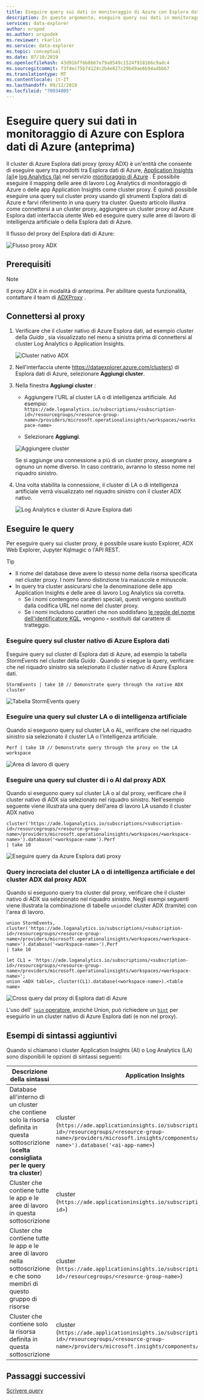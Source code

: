 ```yaml
---
title: Eseguire query sui dati in monitoraggio di Azure con Esplora dati di Azure (anteprima)
description: In questo argomento, eseguire query sui dati in monitoraggio di Azure creando un proxy di Esplora dati di Azure per le query tra prodotti con Application Insights e Log Analytics
services: data-explorer
author: orspod
ms.author: orspodek
ms.reviewer: rkarlin
ms.service: data-explorer
ms.topic: conceptual
ms.date: 07/10/2019
ms.openlocfilehash: 43d91bff6b8b67e79a9549c1524f918166c9adc4
ms.sourcegitcommit: f3f4ec75b74124c2b4e827c29b49ae6b94adbbb7
ms.translationtype: MT
ms.contentlocale: it-IT
ms.lasthandoff: 09/12/2019
ms.locfileid: "70934005"
---
```

# <a name="query-data-in-azure-monitor-using-azure-data-explorer-preview"></a>Eseguire query sui dati in monitoraggio di Azure con Esplora dati di Azure (anteprima)

Il cluster di Azure Esplora dati proxy (proxy ADX) è un'entità che consente di eseguire query tra prodotti tra Esplora dati di Azure, [Application Insights (ai)](/azure/azure-monitor/app/app-insights-overview)e [log Analytics (la)](/azure/azure-monitor/platform/data-platform-logs) nel servizio [monitoraggio di Azure](/azure/azure-monitor/) . È possibile eseguire il mapping delle aree di lavoro Log Analytics di monitoraggio di Azure o delle app Application Insights come cluster proxy. È quindi possibile eseguire una query sul cluster proxy usando gli strumenti Esplora dati di Azure e farvi riferimento in una query tra cluster. Questo articolo illustra come connettersi a un cluster proxy, aggiungere un cluster proxy ad Azure Esplora dati interfaccia utente Web ed eseguire query sulle aree di lavoro di intelligenza artificiale o della Esplora dati di Azure.

Il flusso del proxy del Esplora dati di Azure: 

![Flusso proxy ADX](media/adx-proxy/adx-proxy-flow.png)

## <a name="prerequisites"></a>Prerequisiti

> [!NOTE]
> Il proxy ADX è in modalità di anteprima. Per abilitare questa funzionalità, contattare il team di [ADXProxy](mailto:adxproxy@microsoft.com) .

## <a name="connect-to-the-proxy"></a>Connettersi al proxy

1. Verificare che il cluster nativo di Azure Esplora dati, ad esempio cluster della *Guida* , sia visualizzato nel menu a sinistra prima di connettersi al cluster Log Analytics o Application Insights.

    ![Cluster nativo ADX](media/adx-proxy/web-ui-help-cluster.png)

1. Nell'interfaccia utente https://dataexplorer.azure.com/clusters) di Esplora dati di Azure, selezionare **Aggiungi cluster**.

1. Nella finestra **Aggiungi cluster** :

    * Aggiungere l'URL al cluster LA o di intelligenza artificiale. Ad esempio: `https://ade.loganalytics.io/subscriptions/<subscription-id>/resourcegroups/<resource-group-name>/providers/microsoft.operationalinsights/workspaces/<workspace-name>`

    * Selezionare **Aggiungi**.

    ![Aggiungere cluster](media/adx-proxy/add-cluster.png)

    Se si aggiunge una connessione a più di un cluster proxy, assegnare a ognuno un nome diverso. In caso contrario, avranno lo stesso nome nel riquadro sinistro.

1. Una volta stabilita la connessione, il cluster di LA o di intelligenza artificiale verrà visualizzato nel riquadro sinistro con il cluster ADX nativo. 

    ![Log Analytics e cluster di Azure Esplora dati](media/adx-proxy/la-adx-clusters.png)

## <a name="run-queries"></a>Eseguire le query

Per eseguire query sui cluster proxy, è possibile usare kusto Explorer, ADX Web Explorer, Jupyter Kqlmagic o l'API REST. 

> [!TIP]
> * Il nome del database deve avere lo stesso nome della risorsa specificata nel cluster proxy. I nomi fanno distinzione tra maiuscole e minuscole.
> * In query tra cluster assicurarsi che la denominazione delle app Application Insights e delle aree di lavoro Log Analytics sia corretta.
>     * Se i nomi contengono caratteri speciali, questi vengono sostituiti dalla codifica URL nel nome del cluster proxy. 
>     * Se i nomi includono caratteri che non soddisfano [le regole del nome dell'identificatore KQL](/azure/kusto/query/schema-entities/entity-names), vengono **-** sostituiti dal carattere di tratteggio.

### <a name="query-against-the-native-azure-data-explorer-cluster"></a>Eseguire query sul cluster nativo di Azure Esplora dati 

Eseguire query sul cluster di Esplora dati di Azure, ad esempio la tabella *StormEvents* nel cluster della *Guida* . Quando si esegue la query, verificare che nel riquadro sinistro sia selezionato il cluster nativo di Azure Esplora dati.

```kusto
StormEvents | take 10 // Demonstrate query through the native ADX cluster
```

![Tabella StormEvents query](media/adx-proxy/query-adx.png)

### <a name="query-against-your-la-or-ai-cluster"></a>Eseguire una query sul cluster LA o di intelligenza artificiale

Quando si eseguono query sul cluster LA o AL, verificare che nel riquadro sinistro sia selezionato il cluster LA o l'intelligenza artificiale. 

```kusto
Perf | take 10 // Demonstrate query through the proxy on the LA workspace
```

![Area di lavoro di query](media/adx-proxy/query-la.png)

### <a name="query-your-la-or-ai-cluster-from-the-adx-proxy"></a>Eseguire una query sul cluster di i o AI dal proxy ADX  

Quando si eseguono query sul cluster LA o al dal proxy, verificare che il cluster nativo di ADX sia selezionato nel riquadro sinistro. Nell'esempio seguente viene illustrata una query dell'area di lavoro LA usando il cluster ADX nativo

```kusto
cluster('https://ade.loganalytics.io/subscriptions/<subscription-id>/resourcegroups/<resource-group-name>/providers/microsoft.operationalinsights/workspaces/<workspace-name>').database('<workspace-name').Perf
| take 10 
```

![Eseguire query da Azure Esplora dati proxy](media/adx-proxy/query-adx-proxy.png)

### <a name="cross-query-of-la-or-ai-cluster-and-the-adx-cluster-from-the-adx-proxy"></a>Query incrociata del cluster LA o di intelligenza artificiale e del cluster ADX dal proxy ADX 

Quando si eseguono query tra cluster dal proxy, verificare che il cluster nativo di ADX sia selezionato nel riquadro sinistro. Negli esempi seguenti viene illustrata la combinazione di tabelle `union`del cluster ADX (tramite) con l'area di lavoro.

```kusto
union StormEvents, cluster('https://ade.loganalytics.io/subscriptions/<subscription-id>/resourcegroups/<resource-group-name>/providers/microsoft.operationalinsights/workspaces/<workspace-name>').database('<workspace-name>').Perf
| take 10 
```

```kusto
let CL1 = 'https://ade.loganalytics.io/subscriptions/<subscription-id>/resourcegroups/<resource-group-name>/providers/microsoft.operationalinsights/workspaces/<workspace-name>';
union <ADX table>, cluster(CL1).database(<workspace-name>).<table name>
```

![Cross query dal proxy di Esplora dati di Azure](media/adx-proxy/cross-query-adx-proxy.png)

L'uso dell' [ `join` operatore](/azure/kusto/query/joinoperator), anziché Union, può richiedere un [`hint`](/azure/kusto/query/joinoperator#join-hints) per eseguirlo in un cluster nativo di Azure Esplora dati (e non nel proxy). 

## <a name="additional-syntax-examples"></a>Esempi di sintassi aggiuntivi

Quando si chiamano i cluster Application Insights (AI) o Log Analytics (LA) sono disponibili le opzioni di sintassi seguenti:

|Descrizione della sintassi  |Application Insights  |Log Analytics  |
|----------------|---------|---------|
| Database all'interno di un cluster che contiene solo la risorsa definita in questa sottoscrizione (**scelta consigliata per le query tra cluster**) |   cluster (`https://ade.applicationinsights.io/subscriptions/<subscription-id>/resourcegroups/<resource-group-name>/providers/microsoft.insights/components/<ai-app-name>').database('<ai-app-name>`) | cluster (`https://ade.loganalytics.io/subscriptions/<subscription-id>/resourcegroups/<resource-group-name>/providers/microsoft.operationalinsights/workspaces/<workspace-name>').database('<workspace-name>`)     |
| Cluster che contiene tutte le app e le aree di lavoro in questa sottoscrizione    |     cluster (`https://ade.applicationinsights.io/subscriptions/<subscription-id>`)    |    cluster (`https://ade.loganalytics.io/subscriptions/<subscription-id>`)     |
|Cluster che contiene tutte le app e le aree di lavoro nella sottoscrizione e che sono membri di questo gruppo di risorse    |   cluster (`https://ade.applicationinsights.io/subscriptions/<subscription-id>/resourcegroups/<resource-group-name>`)      |    cluster (`https://ade.loganalytics.io/subscriptions/<subscription-id>/resourcegroups/<resource-group-name>`)      |
|Cluster che contiene solo la risorsa definita in questa sottoscrizione      |    cluster (`https://ade.applicationinsights.io/subscriptions/<subscription-id>/resourcegroups/<resource-group-name>/providers/microsoft.insights/components/<ai-app-name>`)    |  cluster (`https://ade.loganalytics.io/subscriptions/<subscription-id>/resourcegroups/<resource-group-name>/providers/microsoft.operationalinsights/workspaces/<workspace-name>`)     |

## <a name="next-steps"></a>Passaggi successivi

[Scrivere query](write-queries.md)

